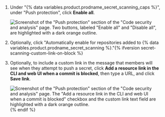 1. Under "{% data variables.product.prodname_secret_scanning_caps %}", under "Push protection", click **Enable all**.

   ![Screenshot of the "Push protection" section of the "Code security and analysis" page. Two buttons, labeled "Enable all" and "Disable all", are highlighted with a dark orange outline.](/assets/images/enterprise/security/secret-scanning-enable-push-protection-enterprise.png)

1. Optionally, click "Automatically enable for repositories added to {% data variables.product.prodname_secret_scanning %}."{% ifversion secret-scanning-custom-link-on-block %}
1. Optionally, to include a custom link in the message that members will see when they attempt to push a secret, click **Add a resource link in the CLI and web UI when a commit is blocked**, then type a URL, and click **Save link**.

   ![Screenshot of the "Push protection" section of the "Code security and analysis" page. The "Add a resource link in the CLI and web UI when a commit is blocked" checkbox and the custom link text field are highlighted with a dark orange outline.](/assets/images/help/organizations/secret-scanning-custom-link.png){% endif %}
